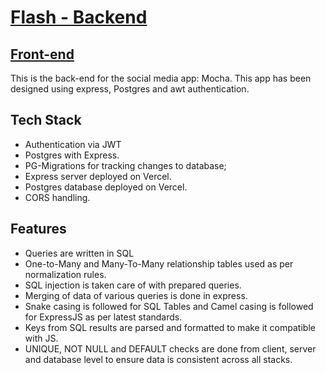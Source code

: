 # [Flash - Backend](https://flash-backend-ver1-sheldon-mendoncas-projects.vercel.app)
## [Front-end](https://master--flash-kart.netlify.app/)
This is the back-end for the social media app: Mocha.
This app has been designed using express, Postgres and awt authentication.

## Tech Stack
- Authentication via JWT
- Postgres with Express. 
- PG-Migrations for tracking changes to database; 
- Express server deployed on Vercel.
- Postgres database deployed on Vercel.
- CORS handling.

## Features
- Queries are written in SQL
- One-to-Many and Many-To-Many relationship tables used as per normalization rules.
- SQL injection is taken care of with prepared queries.
- Merging of data of various queries is done in express.
- Snake casing is followed for SQL Tables and Camel casing is followed for ExpressJS as per latest standards.
- Keys from SQL results are parsed and formatted to make it compatible with JS.
- UNIQUE, NOT NULL and DEFAULT checks are done from client, server and database level to ensure data is consistent across all stacks.  
